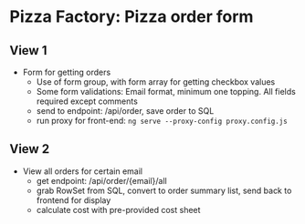 # Pizza Factory: Pizza order form

## View 1
- Form for getting orders
    - Use of form group, with form array for getting checkbox values
    - Some form validations: Email format, minimum one topping. All fields required except comments
    - send to endpoint: /api/order, save order to SQL
    - run proxy for front-end: 
    `ng serve --proxy-config proxy.config.js`

## View 2
- View all orders for certain email
    - get endpoint: /api/order/{email}/all
    - grab RowSet from SQL, convert to order summary list, send back to frontend for display
    - calculate cost with pre-provided cost sheet